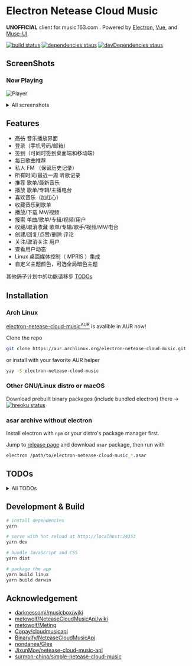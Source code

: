 # Electron Netease Cloud Music

**UNOFFICIAL** client for music.163.com . Powered by [Electron](https://electronjs.org), [Vue](https://vuejs.org), and [Muse-UI](https://muse-ui.org).

[![build status](https://api.travis-ci.org/Rocket1184/electron-netease-cloud-music.svg?branch=master)](https://travis-ci.org/Rocket1184/electron-netease-cloud-music/builds)
[![dependencies staus](https://david-dm.org/rocket1184/electron-netease-cloud-music/status.svg)](https://david-dm.org/rocket1184/electron-netease-cloud-music)
[![devDependencies staus](https://david-dm.org/rocket1184/electron-netease-cloud-music/dev-status.svg)](https://david-dm.org/rocket1184/electron-netease-cloud-music?type=dev)

## ScreenShots

### Now Playing

![Player](https://user-images.githubusercontent.com/13914967/52464615-8cee9900-2bb6-11e9-8aa3-a74d8cf7bea5.png)

<details>

<summary>All screenshots</summary>

### 首页

![Index](https://user-images.githubusercontent.com/13914967/52464576-629cdb80-2bb6-11e9-8caa-68975db3ddc3.png)

### 私人 FM

![Radio](https://user-images.githubusercontent.com/13914967/52464706-e656c800-2bb6-11e9-8aad-dd1a92b3f132.png)

### 每日歌曲推荐

![RecommendSongs](https://user-images.githubusercontent.com/13914967/52464628-9aa41e80-2bb6-11e9-9da2-17ca364a35a7.png)

### 我的收藏（歌单、专辑、歌手、视频）

![Favirote Playlist](https://user-images.githubusercontent.com/13914967/52467459-967cfe80-2bc0-11e9-8ab2-a44cee5d163a.png)

![Favorite Artist](https://user-images.githubusercontent.com/13914967/52467487-ad235580-2bc0-11e9-95b2-beaf97728e6d.png)

![Favorite Video](https://user-images.githubusercontent.com/13914967/52467495-b3b1cd00-2bc0-11e9-83ca-f06bbb7c22cb.png)

### 搜索

![Search Album](https://user-images.githubusercontent.com/13914967/52467752-916c7f00-2bc1-11e9-8d7f-524e81481402.png)

### 应用设置

![Settings](https://user-images.githubusercontent.com/13914967/52468251-1e640800-2bc3-11e9-9c60-b342f6ae4010.png)

### 自定义色调 & 暗色主题

![Dark Settings](https://user-images.githubusercontent.com/13914967/52464866-739a1c80-2bb7-11e9-8e19-41a00fa9b857.png)

![Dark Player](https://user-images.githubusercontent.com/13914967/52467317-0f2f8b00-2bc0-11e9-9c01-39a471e97803.png)

![Dark Album Detail](https://user-images.githubusercontent.com/13914967/52467878-e7d9bd80-2bc1-11e9-9d62-59347999eeb1.png)

</details>

## Features

- ~~高仿~~ 音乐播放界面
- 登录（手机号码/邮箱）
- 签到（可同时签到桌面端和移动端）
- 每日歌曲推荐
- 私人 FM （保留历史记录）
- 所有时间/最近一周 听歌记录
- 推荐 歌单/最新音乐
- 播放 歌单/专辑/主播电台
- 喜欢音乐（加红心）
- 收藏音乐到歌单
- 播放/下载 MV/视频
- 搜索 单曲/歌单/专辑/视频/用户
- 收藏/取消收藏 歌单/专辑/歌手/视频/MV/电台
- 创建/回复/点赞/删除 评论
- 关注/取消关注 用户
- 查看用户动态
- Linux 桌面媒体控制（ MPRIS ）集成
- 自定义主题颜色，可选全局暗色主题

其他~~鸽了~~计划中的功能请移步 [TODOs](#todos)

## Installation

### Arch Linux

[electron-netease-cloud-music<sup>AUR</sup>](https://aur.archlinux.org/packages/electron-netease-cloud-music/) is avalible in AUR now!

Clone the repo

```sh
git clone https://aur.archlinux.org/electron-netease-cloud-music.git
```

or install with your favorite AUR helper

```sh
yay -S electron-netease-cloud-music
```

### Other GNU/Linux distro or macOS

Download prebuilt binary packages (include bundled electron) there -> [![hreoku status](https://heroku-badge.herokuapp.com/?app=ncm-releases&style=flat&svg=1)](https://ncm-releases.herokuapp.com/)

### asar archive without electron

Install electron with `npm` or your distro's package manager first.

Jump to [release page](https://ncm-releases.herokuapp.com/) and download `asar` package, then run with

```sh
electron /path/to/electron-netease-cloud-music_*.asar
```

## TODOs

<details>
<summary>All TODOs</summary>

- [ ] 各种搜索
  - [x] 单曲
    - [x] 显示结果
    - [x] 插入播放列表
    - [x] 双击立即播放
  - [x] 歌手
    - [x] 显示结果
    - [x] 歌手页面
  - [x] 专辑
    - [x] 显示结果
    - [x] 专辑详情页面
  - [x] 歌单
    - [x] 显示结果
    - [x] 歌单内容页面
  - [x] MV
    - [x] 显示结果
    - [x] MV 页面
    - [x] 播放
    - [x] 下载（真的有人会下载网易云的带水印 MV 吗）
  - [x] 用户
    - [x] 显示结果
    - [x] 用户信息页面
  - [x] 主播电台
    - [x] 显示结果
    - [x] 电台详情页面
- [x] 每日歌曲推荐
  - [x] 播放
  - [x] 不感兴趣
- [ ] 其他推荐资源
  - [x] 推荐歌单
  - [x] 推荐 MV
  - [x] 最新音乐
  - [ ] 标记为不感兴趣
- [x] 私人 FM
  - [x] 获取 FM
  - [x] 不喜欢
- [ ] 歌单编辑
  - [ ] 创建歌单
  - [ ] 修改简介
  - [ ] 删除歌曲
  - [ ] 歌曲排序 （这个网页端似乎做不到）
- [x] 各种评论的读写
  - [x] 单曲
  - [x] 歌单
  - [x] 专辑
  - [x] 视频/MV
  - [x] 电台节目
- [x] 各种已收藏的资源的读写
  - [x] 歌单
  - [x] 歌手
  - [x] 专辑
  - [x] 视频/MV
  - [x] 主播电台
- [ ] 私信读写 （真的有人用一个音乐 App 来聊天吗）
- [ ] 通知消息 （私信，评论， @ 等）
- [ ] 各种榜单 （反正我不用，鸽了鸽了）
- [ ] 首页 Banner （哈？这是广告吧）
- [ ] 朋友动态 （嗯 ... 我觉得不太行）

</details>

## Development & Build

``` bash
# install dependencies
yarn

# serve with hot reload at http://localhost:24353
yarn dev

# bundle JavaScript and CSS
yarn dist

# package the app
yarn build linux
yarn build darwin
```

## Acknowledgement

- [darknessomi/musicbox/wiki](https://github.com/darknessomi/musicbox/wiki)
- [metowolf/NeteaseCloudMusicApi/wiki](https://github.com/metowolf/NeteaseCloudMusicApi/wiki)
- [metowolf/Meting](https://github.com/metowolf/Meting)
- [Copay/cloudmusicapi](https://github.com/Copay/cloudmusicapi)
- [Binaryify/NeteaseCloudMusicApi](https://github.com/Binaryify/NeteaseCloudMusicApi)
- [nondanee/Glee](https://github.com/nondanee/Glee)
- [JixunMoe/netease-cloud-music-api](https://github.com/JixunMoe/netease-cloud-music-api)
- [surmon-china/simple-netease-cloud-music](https://github.com/surmon-china/simple-netease-cloud-music)
